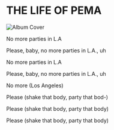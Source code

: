 # THE LIFE OF PEMA 

![Album Cover](http://i.imgur.com/gRqLhIz.png)

<p>
No more parties in L.A

Please, baby, no more parties in L.A., uh

No more parties in L.A

Please, baby, no more parties in L.A., uh

No more (Los Angeles)

Please (shake that body, party that bod-)

Please (shake that body, party that body)

Please (shake that body, party that body)
</p>